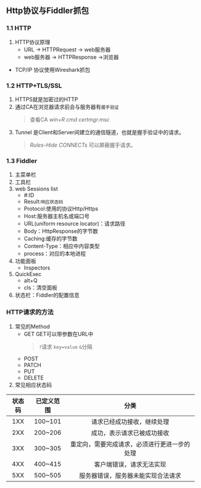 ## Http协议与Fiddler抓包
### 1.1 HTTP
1. HTTP协议原理
    - URL -> HTTPRequest -> web服务器
    - web服务器 -> HTTPResponse ->浏览器
* TCP/IP 协议使用Wireshark抓包
### 1.2 HTTP+TLS/SSL
1. HTTPS就是加密过的HTTP
2. 通过CA在浏览器请求前会与服务器有`握手验证`
    >查看CA *win+R cmd certmgr.msc*
3. Tunnel 是Client和Server间建立的通信隧道，也就是握手验证中的请求。
    >*Rules-Hide CONNECTs* 可以屏蔽握手请求。
### 1.3 Fiddler
1. 主菜单栏
2. 工具栏
3. web Sessions list
    - #:ID
    - Result:`响应状态码`
    - Protocol:使用的协议Http/Https
    - Host:服务器主机名或端口号
    - URL(uniform resource locator)：请求路径
    - Body：HttpResponse的字节数
    - Caching:缓存的字节数
    - Content-Type：相应中内容类型 
    - process：对应的本地进程
4. 功能面板
    - Inspectors
5. QuickExec
    - alt+Q
    - cls：清空面板
6. 状态栏：Fiddler的配置信息
### HTTP请求的方法
1. 常见的Method
    - GET
        GET可以带参数在URL中
        >`?`请求 `key=value` `&`分隔
    - POST
    - PATCH
    - PUT 
    - DELETE
2. 常见相应状态码

| **状态码** | **已定义范围** | **分类**        |
|:-------:|:---------:|:-------------:|
| 1XX     | 100~101   | 请求已经成功接收，继续处理 |
| 2XX     | 200~206   | 成功，表示请求已被成功接收 |
| 3XX     | 300~305   | 重定向，需要完成请求，必须进行更进一步的处理 |
| 4XX     | 400~415   | 客户端错误，请求无法实现   |
| 5XX     | 500~505   | 服务器错误，服务器未能实现合法请求 |
